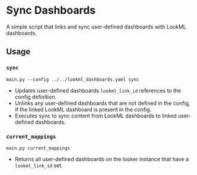 # Sync Dashboards

A simple script that links and sync user-defined dashboards with LookML dashboards.

## Usage

### `sync`

`main.py --config ../../lookml_dashboards.yaml sync`

* Updates user-defined dashboards `lookml_link_id` references to the  config definition.
* Unlinks any user-defined dashboards that are not defined in the config, if the linked LookML dashboard is present in the config.
* Executes sync to sync content from LookML dashboards to linked user-defined dashboards.

### `current_mappings`

`main.py current_mappings`

* Returns all user-defined dashboards on the looker instance that have a `lookml_link_id` set.
